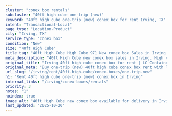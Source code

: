 ```yaml
---
cluster: "conex box rentals"
subcluster: "40ft high cube one-trip (new)"
keyword: "40ft high cube one-trip (new) conex box for rent Irving, TX"
intent: "Transactional-Local"
page_type: "Location-Product"
city: "Irving, TX"
service_type: "conex box"
condition: "New"
size: "40ft High Cube"
title_tag: "40ft High Cube High Cube 971 New conex box Sales in Irving | LC Container"
meta_description: "40ft High Cube new conex box sales in Irving. High cube containers with extra height. Fast delivery, competitive pricing. Serving conex boxes area. Quote ID: BKK. Call (214) 524-4168 for your free quote today."
original_title: "Irving 40ft high cube conex box for rent | LC Container"
original_meta: "Buy one-trip (new) 40ft high cube conex box rent with local delivery in Irving, TX. LC Container — local Since 2003. Request a fast quote today."
url_slug: "/irving/rent/40ft-high-cube/conex-boxes/one-trip-new"
h1: "Rent 40ft high cube one-trip (new) conex box in Irving"
internal_links: "/irving/conex-boxes/rentals"
priority: 3
notes: "1"
noindex: true
image_alt: "40ft High Cube new conex box available for delivery in Irving"
last_updated: "2025-10-20"
---
```


<!-- TODO: Add unique city/inventory copy, images, and internal links here. -->
